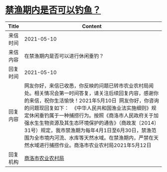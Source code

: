 # <a href="http://www.shangluo.gov.cn/zmhd/ldxxxx.jsp?urltype=leadermail.LeaderMailContentUrl&wbtreeid=1112&leadermailid=7222">禁渔期内是否可以钓鱼？</a>
| Title |                                                                                                                           Content                                                                                                                            |
|:-----:|--------------------------------------------------------------------------------------------------------------------------------------------------------------------------------------------------------------------------------------------------------------|
| 来信时间  | 2021-05-10                                                                                                                                                                                                                                                   |
| 来信内容  | 在禁渔期内是否可以进行休闲垂钓？                                                                                                                                                                                                                                             |
| 回复时间  | 2021-05-10                                                                                                                                                                                                                                                   |
| 回复内容  | 网友你好，来信已收悉，你反映的问题已转市农业农村局阅处。相关情况会第一时间答复，请关注后续回复内容，感谢你的来信，祝你生活愉快！2021年5月10日  网友你好，你咨询的问题现回复如下：  《中华人民共和国渔业法实施细则》规定休闲垂钓属于一种捕捞行为。按照《商洛市人民政府关于加强水生生物资源及其生态环境保护的通告》（商政发〔2014〕31号）规定，我市禁渔期为每年4月1日至6月30日，禁渔范围为全市境内河流、水库等天然水域。在禁渔期内，严禁在天然水域进行捕捞作业。商洛市农业农村局2021年5月12日 |
| 回复机构  | <a href="../../categories/agencies/商洛市农业农村局.md">商洛市农业农村局</a>                                                                                                                                                                                                 |